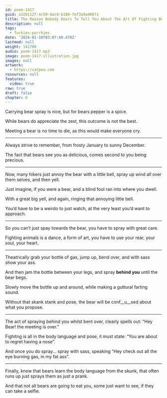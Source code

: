 ```yaml
---
id: poem-1417
guid: a3281127-4c59-4acd-b180-7ef3a9a40671
title: The Reason Nobody Dears To Tell You About The Art Of Fighting Bears
description: null
tags:
  - furkies-purrkies
date: '2024-01-18T03:07:40.470Z'
lastmod: null
weight: 141700
audio: poem-1417.mp3
image: poem-1417-illustration.jpg
images: null
artwork:
  - https://catpea.com
resources: null
features:
  video: true
raw: true
draft: false
chapter: 9
---
```


Carrying bear spray is nice,
but for bears pepper is a spice.

While bears do appreciate the zest,
this outcome is not the best.

Meeting a bear is no time to die,
as this would make everyone cry.

---

Always strive to remember,
from frosty January to sunny December.

The fact that bears see you as delicious,
comes second to you being precious.

---

Now, many hikers just annoy the bear with a little bell,
spray up wind all over them selves, and then yell.

Just imagine, if you were a bear,
and a blind fool ran into where you dwell.

With a great big yell,
and again, ringing that annoying little bell.

You’d have to be a weirdo to just watch,
at the very least you’d want to approach.

---

So you can’t just spay towards the bear,
you have to spray with great care.

Fighting animals is a dance, a form of art,
you have to use your rear, your soul, your heart.

---

Theatrically grab your bottle of gas,
jump up, bend over, and with sass show your ass.

And then jam the bottle between your legs,
and spray __behind you__ until the bear begs.

Slowly move the bottle up and around,
while making a guttural farting sound.

Without that skank stank and pose,
the bear will be conf__u__sed about what you propose.

---

The act of spraying behind you whilst bent over,
clearly spells out: “Hey Bear! the meeting is over.”

Fighitng is all in the body language and pose,
it must state: “You are about to regret having a nose”.

And once you do spray... spray with sass,
speaking “Hey check out all the eye burning gas, in my fat ass”.

---

Finally, know that bears learn the body language from the skunk,
that often runs up just sprays them as just a prank.

And that not all bears are going to eat you, some just want to see,
if they can take a selfie.
